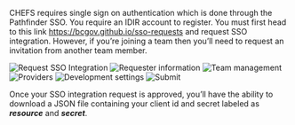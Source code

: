 CHEFS requires single sign on authentication which is done through the Pathfinder SSO. You require an IDIR account to register. You must first head to this link https://bcgov.github.io/sso-requests and request SSO integration. However, if you’re joining a team then you’ll need to request an invitation from another team member.

![Request SSO Integration](https://user-images.githubusercontent.com/101672465/199063213-78eac0f8-201e-4633-a781-dc12dea008a0.png)
![Requester information](https://user-images.githubusercontent.com/101672465/199063255-2355492f-2623-4fb0-b228-d196cfa5c301.png)
![Team management](https://user-images.githubusercontent.com/101672465/199063259-6055c655-da44-42ad-84e4-6a873dec398f.png)
![Providers](https://user-images.githubusercontent.com/101672465/199063261-657b31f5-0278-483a-b065-cb9e3a151de1.png)
![Development settings](https://user-images.githubusercontent.com/101672465/199063262-d873de08-4011-4f0a-a99a-9a379eebf26b.png)
![Submit](https://user-images.githubusercontent.com/101672465/199063263-222e9af8-c6ec-4513-b409-f160aedbe201.png)

Once your SSO integration request is approved, you’ll have the ability to download a JSON file containing your client id and secret labeled as ***resource*** and ***secret***.